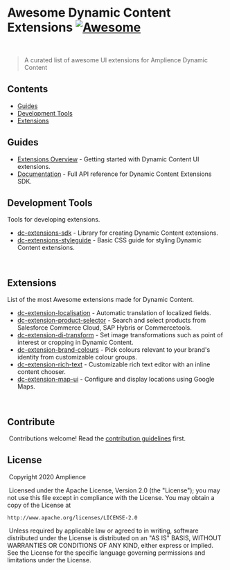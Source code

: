 # Awesome Dynamic Content Extensions [![Awesome](https://awesome.re/badge.svg)](https://awesome.re)
​
> A curated list of awesome UI extensions for Amplience Dynamic Content

## Contents
- [Guides](#guides)
- [Development Tools](#development-tools)
- [Extensions](#extensions) 
​
## Guides

- [Extensions Overview](https://docs.amplience.net/development/extensions.html) - Getting started with Dynamic Content UI extensions.
- [Documentation](https://amplience.github.io/dc-extensions-sdk/) - Full API reference for Dynamic Content Extensions SDK.

## Development Tools
Tools for developing extensions.
​
- [dc-extensions-sdk](https://github.com/amplience/dc-extensions-sdk) - Library for creating Dynamic Content extensions.
- [dc-extensions-styleguide](https://github.com/amplience/dc-extensions-styleguide) - Basic CSS guide for styling Dynamic Content extensions.

​
## Extensions
List of the most Awesome extensions made for Dynamic Content.
​
- [dc-extension-localisation](https://github.com/amplience/dc-extension-localization) - Automatic translation of localized fields.
- [dc-extension-product-selector](https://github.com/amplience/dc-extension-product-selector) - Search and select products from Salesforce Commerce Cloud, SAP Hybris or Commercetools.
- [dc-extension-di-transform](https://github.com/amplience/dc-extension-di-transform) - Set image transformations such as point of interest or cropping in Dynamic Content.
- [dc-extension-brand-colours](https://github.com/amplience/dc-extension-brand-colours) - Pick colours relevant to your brand's identity from customizable colour groups.
- [dc-extension-rich-text](https://github.com/amplience/dc-extension-rich-text) - Customizable rich text editor with an inline content chooser.
- [dc-extension-map-ui](https://github.com/amplience/dc-extension-map-ui) - Configure and display locations using Google Maps.

​
## Contribute
​
Contributions welcome! Read the [contribution guidelines](contributing.md) first. 
​
## License
​
Copyright 2020 Amplience

​
Licensed under the Apache License, Version 2.0 (the "License");
you may not use this file except in compliance with the License.
You may obtain a copy of the License at
​

    http://www.apache.org/licenses/LICENSE-2.0
​
Unless required by applicable law or agreed to in writing, software
distributed under the License is distributed on an "AS IS" BASIS,
WITHOUT WARRANTIES OR CONDITIONS OF ANY KIND, either express or implied.
See the License for the specific language governing permissions and
limitations under the License.
